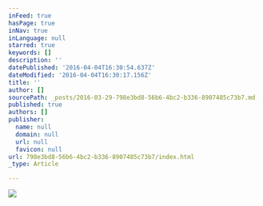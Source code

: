 ```yaml
---
inFeed: true
hasPage: true
inNav: true
inLanguage: null
starred: true
keywords: []
description: ''
datePublished: '2016-04-04T16:30:54.637Z'
dateModified: '2016-04-04T16:30:17.156Z'
title: ''
author: []
sourcePath: _posts/2016-03-29-798e3bd8-56b6-4bc2-b336-8907485c73b7.md
published: true
authors: []
publisher:
  name: null
  domain: null
  url: null
  favicon: null
url: 798e3bd8-56b6-4bc2-b336-8907485c73b7/index.html
_type: Article

---
```

![](https://the-grid-user-content.s3-us-west-2.amazonaws.com/b436ffae-208a-45f8-9e9a-b5c62bfb3e52.png)